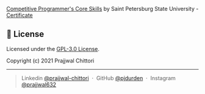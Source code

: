 [Competitive Programmer's Core Skills](https://www.coursera.org/learn/competitive-programming-core-skills/) by Saint Petersburg State University - [Certificate](https://www.coursera.org/account/accomplishments/verify/5Q4B9Z2P5VJ6)

## :green_book: License

Licensed under the [GPL-3.0 License](https://github.com/virtyaluk/coursera-competitive-programming-core-skills/blob/master/LICENSE).

Copyright (c) 2021 Prajjwal Chittori

---

> Linkedin [@prajjwal-chittori](https://www.linkedin.com/in/prajjwal-chittori/) &nbsp;&middot;&nbsp;
> GitHub [@pjdurden](https://github.com/pjdurden) &nbsp;&middot;&nbsp;
> Instagram [@prajjwal632](https://www.instagram.com/prajjwal632/)
